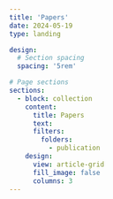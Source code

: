 ```yaml
---
title: 'Papers'
date: 2024-05-19
type: landing

design:
  # Section spacing
  spacing: '5rem'

# Page sections
sections:
  - block: collection
    content:
      title: Papers
      text: 
      filters:
        folders:
          - publication
    design:
      view: article-grid
      fill_image: false
      columns: 3
---
```

